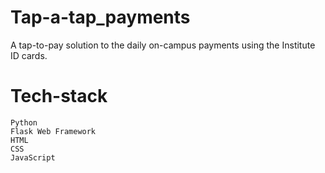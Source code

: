 # Tap-a-tap_payments
A tap-to-pay solution to the daily on-campus payments using the Institute ID cards.

# Tech-stack

```
Python
Flask Web Framework
HTML
CSS
JavaScript
```
